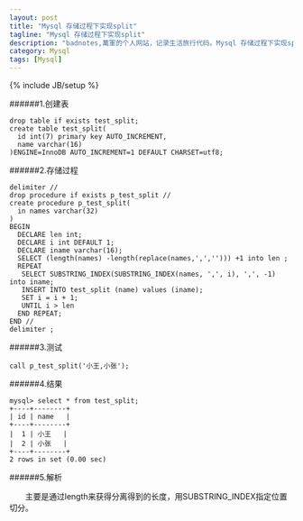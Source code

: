 ```yaml
---
layout: post
title: "Mysql 存储过程下实现split"
tagline: "Mysql 存储过程下实现split"
description: "badnotes,萬軍的个人网站，记录生活旅行代码。Mysql 存储过程下实现split."
category: Mysql
tags: [Mysql]
---
```

{% include JB/setup %}

######1.创建表
	
	drop table if exists test_split;
	create table test_split(
	  id int(7) primary key AUTO_INCREMENT,	
	  name varchar(16)
	)ENGINE=InnoDB AUTO_INCREMENT=1 DEFAULT CHARSET=utf8;

######2.存储过程

	delimiter //
	drop procedure if exists p_test_split //
	create procedure p_test_split(
	  in names varchar(32)
	)
	BEGIN
	  DECLARE len int;
	  DECLARE i int DEFAULT 1;
	  DECLARE iname varchar(16);
	  SELECT (length(names) -length(replace(names,',',''))) +1 into len ;
	  REPEAT
	   SELECT SUBSTRING_INDEX(SUBSTRING_INDEX(names, ',', i), ',', -1) into iname;
	   INSERT INTO test_split (name) values (iname);
	   SET i = i + 1;
	   UNTIL i > len 
	  END REPEAT;
	END //
	delimiter ;

######3.测试

	call p_test_split('小王,小张');

######4.结果

	mysql> select * from test_split;
	+----+--------+
	| id | name   |
	+----+--------+
	|  1 | 小王   |
	|  2 | 小张   |
	+----+--------+
	2 rows in set (0.00 sec)

######5.解析

&emsp;&emsp;主要是通过length来获得分离得到的长度，用SUBSTRING_INDEX指定位置切分。


